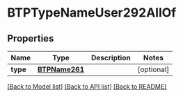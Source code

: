 # BTPTypeNameUser292AllOf

## Properties
Name | Type | Description | Notes
------------ | ------------- | ------------- | -------------
**type** | [**BTPName261**](BTPName261.md) |  | [optional] 

[[Back to Model list]](../README.md#documentation-for-models) [[Back to API list]](../README.md#documentation-for-api-endpoints) [[Back to README]](../README.md)


